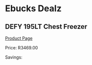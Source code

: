 
# Ebucks Dealz
## DEFY 195LT Chest Freezer
[Product Page](https://www.ebucks.com/web/shop/productSelected.do?prodId=1237845933&catId=704986856)

Price: R3469.00

Savings: 


	